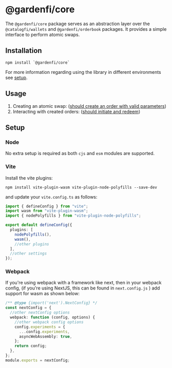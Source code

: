 # @gardenfi/core

The `@gardenfi/core` package serves as an abstraction layer over the `@catalogfi/wallets` and `@gardenfi/orderbook` packages. It provides a simple interface to perform atomic swaps.

## Installation

```
npm install `@gardenfi/core`
```

For more information regarding using the library in different environments see [setup](https://github.com/catalogfi/garden.js/tree/main/packages/core#setup).

## Usage

1. Creating an atomic swap: ([should create an order with valid parameters](https://github.com/catalogfi/garden.js/blob/4623a0679d1948755500c7179113112a025e33f8/packages/core/src/lib/garden.spec.ts#L91))
2. Interacting with created orders: ([should initiate and redeem](https://github.com/catalogfi/garden.js/blob/4623a0679d1948755500c7179113112a025e33f8/packages/core/src/lib/garden.spec.ts#L107))

## Setup

### Node

No extra setup is required as both `cjs` and `esm` modules are supported.

### Vite

Install the vite plugins:

```
npm install vite-plugin-wasm vite-plugin-node-polyfills --save-dev
```

and update your `vite.config.ts` as follows:

```typescript
import { defineConfig } from "vite";
import wasm from "vite-plugin-wasm";
import { nodePolyfills } from "vite-plugin-node-polyfills";

export default defineConfig({
  plugins: [
    nodePolyfills(),
    wasm(),
    //other plugins
  ],
  //other settings
});
```

### Webpack

If you're using webpack with a framework like next, then in your webpack config, (if you're using NextJS, this can be found in `next.config.js` ) add support for wasm as shown below:

```typescript
/** @type {import('next').NextConfig} */
const nextConfig = {
  //other nextConfig options
  webpack: function (config, options) {
    //other webpack config options
    config.experiments = {
      ...config.experiments,
      asyncWebAssembly: true,
    };
    return config;
  },
};
module.exports = nextConfig;
```
